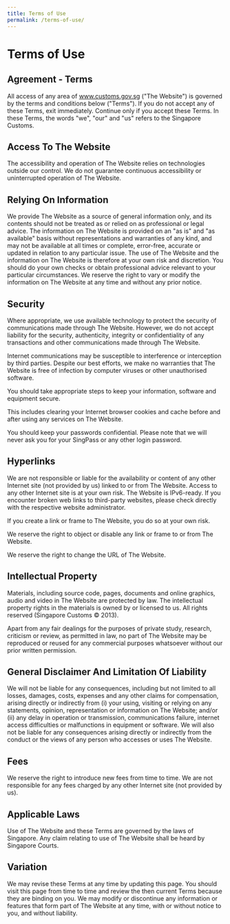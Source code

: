 ```yaml
---
title: Terms of Use
permalink: /terms-of-use/
---
```

# Terms of Use

## Agreement - Terms 
All access of any area of www.customs.gov.sg ("The Website") is governed by the terms and conditions below ("Terms"). If you do not accept any of these Terms, exit immediately. Continue only if you accept these Terms. In these Terms, the words "we", "our" and "us" refers to the Singapore Customs.

## Access To The Website
The accessibility and operation of The Website relies on technologies outside our control. We do not guarantee continuous accessibility or uninterrupted operation of The Website.

## Relying On Information
We provide The Website as a source of general information only, and its contents should not be treated as or relied on as professional or legal advice. The information on The Website is provided on an "as is" and "as available" basis without representations and warranties of any kind, and may not be available at all times or complete, error-free, accurate or updated in relation to any particular issue. The use of The Website and the information on The Website is therefore at your own risk and discretion. You should do your own checks or obtain professional advice relevant to your particular circumstances. We reserve the right to vary or modify the information on The Website at any time and without any prior notice.

## Security
Where appropriate, we use available technology to protect the security of communications made through The Website. However, we do not accept liability for the security, authenticity, integrity or confidentiality of any transactions and other communications made through The Website.

Internet communications may be susceptible to interference or interception by third parties. Despite our best efforts, we make no warranties that The Website is free of infection by computer viruses or other unauthorised software.

You should take appropriate steps to keep your information, software and equipment secure.

This includes clearing your Internet browser cookies and cache before and after using any services on The Website.

You should keep your passwords confidential. Please note that we will never ask you for your SingPass or any other login password.

## Hyperlinks
We are not responsible or liable for the availability or content of any other Internet site (not provided by us) linked to or from The Website. Access to any other Internet site is at your own risk. The Website is IPv6-ready. If you encounter broken web links to third-party websites, please check directly with the respective website administrator.

If you create a link or frame to The Website, you do so at your own risk.

We reserve the right to object or disable any link or frame to or from The Website.

We reserve the right to change the URL of The Website.

## Intellectual Property
Materials, including source code, pages, documents and online graphics, audio and video in The Website are protected by law. The intellectual property rights in the materials is owned by or licensed to us. All rights reserved (Singapore Customs © 2013).

Apart from any fair dealings for the purposes of private study, research, criticism or review, as permitted in law, no part of The Website may be reproduced or reused for any commercial purposes whatsoever without our prior written permission.

## General Disclaimer And Limitation Of Liability
We will not be liable for any consequences, including but not limited to all losses, damages, costs, expenses and any other claims for compensation, arising directly or indirectly from (i) your using, visiting or relying on any statements, opinion, representation or information on The Website; and/or (ii) any delay in operation or transmission, communications failure, internet access difficulties or malfunctions in equipment or software. We will also not be liable for any consequences arising directly or indirectly from the conduct or the views of any person who accesses or uses The Website.

## Fees
We reserve the right to introduce new fees from time to time. We are not responsible for any fees charged by any other Internet site (not provided by us).

## Applicable Laws
Use of The Website and these Terms are governed by the laws of Singapore. Any claim relating to use of The Website shall be heard by Singapore Courts.

## Variation
We may revise these Terms at any time by updating this page. You should visit this page from time to time and review the then current Terms because they are binding on you. We may modify or discontinue any information or features that form part of The Website at any time, with or without notice to you, and without liability.
